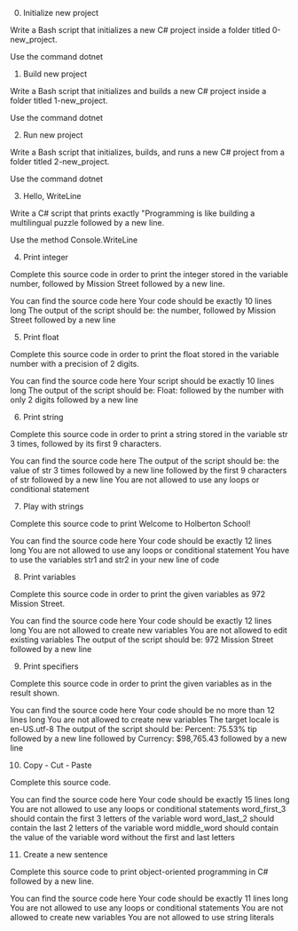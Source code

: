 0. Initialize new project

Write a Bash script that initializes a new C# project inside a folder titled 0-new_project.

Use the command dotnet


1. Build new project

Write a Bash script that initializes and builds a new C# project inside a folder titled 1-new_project.

Use the command dotnet


2. Run new project

Write a Bash script that initializes, builds, and runs a new C# project from a folder titled 2-new_project.

Use the command dotnet


3. Hello, WriteLine

Write a C# script that prints exactly "Programming is like building a multilingual puzzle followed by a new line.

Use the method Console.WriteLine


4. Print integer

Complete this source code in order to print the integer stored in the variable number, followed by Mission Street followed by a new line.

You can find the source code here
Your code should be exactly 10 lines long
The output of the script should be:
the number, followed by Mission Street
followed by a new line


5. Print float

Complete this source code in order to print the float stored in the variable number with a precision of 2 digits.

You can find the source code here
Your script should be exactly 10 lines long
The output of the script should be:
Float: followed by the number with only 2 digits
followed by a new line


6. Print string

Complete this source code in order to print a string stored in the variable str 3 times, followed by its first 9 characters.

You can find the source code here
The output of the script should be:
the value of str 3 times
followed by a new line
followed by the first 9 characters of str
followed by a new line
You are not allowed to use any loops or conditional statement


7. Play with strings

Complete this source code to print Welcome to Holberton School!

You can find the source code here
Your code should be exactly 12 lines long
You are not allowed to use any loops or conditional statement
You have to use the variables str1 and str2 in your new line of code


8. Print variables

Complete this source code in order to print the given variables as 972 Mission Street.

You can find the source code here
Your code should be exactly 12 lines long
You are not allowed to create new variables
You are not allowed to edit existing variables
The output of the script should be:
972 Mission Street
followed by a new line


9. Print specifiers

Complete this source code in order to print the given variables as in the result shown.

You can find the source code here
Your code should be no more than 12 lines long
You are not allowed to create new variables
The target locale is en-US.utf-8
The output of the script should be:
Percent: 75.53% tip
followed by a new line
followed by Currency: $98,765.43
followed by a new line


10. Copy - Cut - Paste

Complete this source code.

You can find the source code here
Your code should be exactly 15 lines long
You are not allowed to use any loops or conditional statements
word_first_3 should contain the first 3 letters of the variable word
word_last_2 should contain the last 2 letters of the variable word
middle_word should contain the value of the variable word without the first and last letters


11. Create a new sentence

Complete this source code to print object-oriented programming in C# followed by a new line.

You can find the source code here
Your code should be exactly 11 lines long
You are not allowed to use any loops or conditional statements
You are not allowed to create new variables
You are not allowed to use string literals
